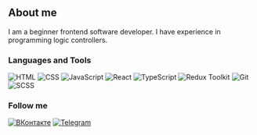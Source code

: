 ## About me
I am a beginner frontend software developer.
I have experience in programming logic controllers.

### Languages and Tools
![HTML](https://img.shields.io/badge/-HTML-4d4d4d?style=for-the-badge&logo=HTML5&logoColor=e44d26)
![CSS](https://img.shields.io/badge/-CSS-4d4d4d?style=for-the-badge&logo=CSS3&logoColor=264de4)
![JavaScript](https://img.shields.io/badge/-JavaScript-4d4d4d?style=for-the-badge&logo=JavaScript&logoColor=f7dc1c)
![React](https://img.shields.io/badge/-React-4d4d4d?style=for-the-badge&logo=React&logoColor=00d8ff)
![TypeScript](https://img.shields.io/badge/-TypeScript-4d4d4d?style=for-the-badge&logo=TypeScript&logoColor=007acd)
![Redux Toolkit](https://img.shields.io/badge/-Redux_Toolkit-4d4d4d?style=for-the-badge&logo=Redux&logoColor=7649bb)
![Git](https://img.shields.io/badge/-Git-4d4d4d?style=for-the-badge&logo=Git&logoColor=ef5032)
![SCSS](https://img.shields.io/badge/-SCSS-4d4d4d?style=for-the-badge&logo=Sass&logoColor=be608b)

### Follow me
[![ВКонтакте](https://img.shields.io/badge/-ВКонтакте-4d4d4d?style=for-the-badge&logo=VK&logoColor=5281b9)](https://vk.com/id223165251)
[![Telegram](https://img.shields.io/badge/-Telegram-4d4d4d?style=for-the-badge&logo=Telegram&logoColor=2fa1dd)](https://t.me/IvanBasov94)

